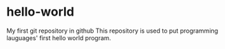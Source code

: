 hello-world
===========

My first git repository in github
This repository is used to put programming lauguages' first hello world program.
